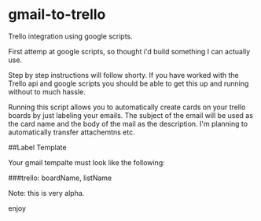 gmail-to-trello
===============

Trello integration using google scripts.

First attemp at google scripts, so thought i'd build something I can actually use.

Step by step instructions will follow shorty.  If you have worked with the Trello api and google scripts you should be able to get this up and running without to much hassle.

Running this script allows you to automatically create cards on your trello boards by just labeling your emails. The subject of the email will be used as the card name and the body of the mail as the description.  I'm planning to automatically transfer attachemtns etc.

##Label Template

Your gmail tempalte must look like the following:

###trello: boardName, listName

Note: this is very alpha.

enjoy
